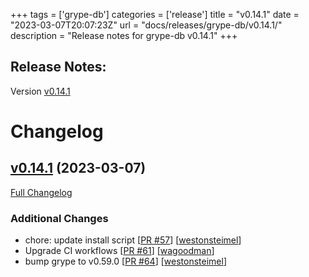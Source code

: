 +++
tags = ['grype-db']
categories = ['release']
title = "v0.14.1"
date = "2023-03-07T20:07:23Z"
url = "docs/releases/grype-db/v0.14.1/"
description = "Release notes for grype-db v0.14.1"
+++

## Release Notes:
Version [v0.14.1](https://github.com/anchore/grype-db/releases/tag/v0.14.1)

# Changelog

## [v0.14.1](https://github.com/anchore/grype-db/tree/v0.14.1) (2023-03-07)

[Full Changelog](https://github.com/anchore/grype-db/compare/v0.14.0...v0.14.1)

### Additional Changes

- chore: update install script [[PR #57](https://github.com/anchore/grype-db/pull/57)] [[westonsteimel](https://github.com/westonsteimel)]
- Upgrade CI workflows [[PR #61](https://github.com/anchore/grype-db/pull/61)] [[wagoodman](https://github.com/wagoodman)]
- bump grype to v0.59.0 [[PR #64](https://github.com/anchore/grype-db/pull/64)] [[westonsteimel](https://github.com/westonsteimel)]
